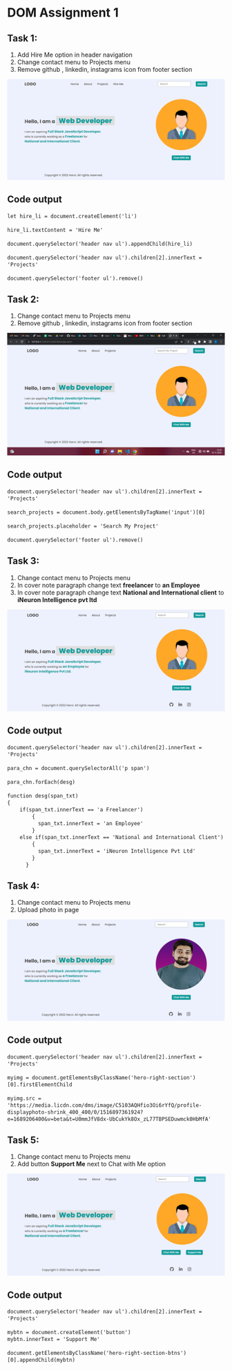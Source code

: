 # DOM Assignment 1
## Task 1: 
1. Add Hire Me option in header navigation
2. Change contact menu to Projects menu
3. Remove github , linkedin, instagrams icon from footer section

![task1output](./firstAssignmentImage/task1Output.png)

## Code output
```
let hire_li = document.createElement('li')

hire_li.textContent = 'Hire Me'

document.querySelector('header nav ul').appendChild(hire_li)

document.querySelector('header nav ul').children[2].innerText = 'Projects'

document.querySelector('footer ul').remove()

```

## Task 2: 
1. Change contact menu to Projects menu
2. Remove github , linkedin, instagrams icon from footer section

![task1output](./firstAssignmentImage/task2Output.png)

## Code output
```
document.querySelector('header nav ul').children[2].innerText = 'Projects'

search_projects = document.body.getElementsByTagName('input')[0]

search_projects.placeholder = 'Search My Project'

document.querySelector('footer ul').remove()

```
## Task 3: 
1. Change contact menu to Projects menu
2. In cover note paragraph change text **freelancer** to **an Employee** 
3. In cover note paragraph change text **National and International client** to **iNeuron Intelligence pvt ltd** 

![task1output](./firstAssignmentImage/task3Output.png)

## Code output
```
document.querySelector('header nav ul').children[2].innerText = 'Projects'

para_chn = document.querySelectorAll('p span')
      
para_chn.forEach(desg)

function desg(span_txt)
{
    if(span_txt.innerText == 'a Freelancer')
        {
          span_txt.innerText = 'an Employee'
        }
    else if(span_txt.innerText == 'National and International Client')
        {
          span_txt.innerText = 'iNeuron Intelligence Pvt Ltd'
        }
      }

```   


## Task 4: 
1. Change contact menu to Projects menu
2. Upload photo in page  

![task1output](./firstAssignmentImage/task4Output.png)

## Code output
```
document.querySelector('header nav ul').children[2].innerText = 'Projects'

myimg = document.getElementsByClassName('hero-right-section')[0].firstElementChild

myimg.src = 'https://media.licdn.com/dms/image/C5103AQHfio3Oi6rYfQ/profile-displayphoto-shrink_400_400/0/1516897361924?e=1689206400&v=beta&t=U0mmJfV8dx-UbCukYk8Ox_zL77TBPSEDuwmck0HbMfA'

```   

## Task 5: 
1. Change contact menu to Projects menu
2. Add button **Support Me** next to Chat with Me option  

![task1output](./firstAssignmentImage/task5Output.png)

## Code output

```
document.querySelector('header nav ul').children[2].innerText = 'Projects'

mybtn = document.createElement('button')
mybtn.innerText = 'Support Me'

document.getElementsByClassName('hero-right-section-btns')[0].appendChild(mybtn)
```